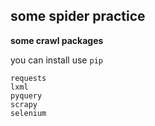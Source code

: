 ## some spider practice

**some crawl packages** 

you can install use `pip` 

```shell
requests
lxml
pyquery
scrapy
selenium

```


